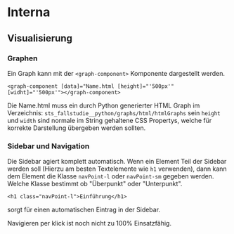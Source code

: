 # Interna

## Visualisierung

### Graphen

Ein Graph kann mit der `<graph-component>` Komponente dargestellt werden.

`<graph-component [data]="Name.html [height]="'500px'" [widht]="'500px'"></graph-component>`

Die Name.html muss ein durch Python generierter HTML Graph im Verzeichnis: `sts_fallstudie__python/graphs/html/htmlGraphs` sein
`height` und `width` sind normale im String gehaltene CSS Propertys, welche für korrekte Darstellung übergeben werden sollten.
### Sidebar und Navigation

Die Sidebar agiert komplett automatisch.
Wenn ein Element Teil der Sidebar werden soll (Hierzu am besten Textelemente wie `h1` verwenden), dann kann dem Element die Klasse `navPoint-l` oder `navPoint-sm` gegeben werden. Welche Klasse bestimmt ob "Überpunkt" oder "Unterpunkt".

`<h1 class="navPoint-l">Einführung</h1>`

sorgt für einen automatischen Eintrag in der Sidebar.

Navigieren per klick ist noch nicht zu 100% Einsatzfähig.